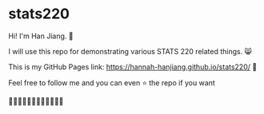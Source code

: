 # stats220
Hi! I'm Han Jiang. :raising_hand:

I will use this repo for demonstrating various STATS 220 related things. :smile_cat:

This is my GitHub Pages link: https://hannah-hanjiang.github.io/stats220/ :feet:

Feel free to follow me and you can even :star: the repo if you want

:yellow_heart::yellow_heart::yellow_heart::yellow_heart::yellow_heart::yellow_heart::yellow_heart::yellow_heart::yellow_heart::yellow_heart::yellow_heart::yellow_heart:
